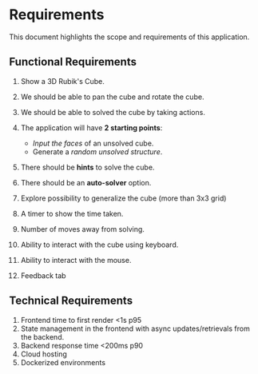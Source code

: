 # Requirements

This document highlights the scope and requirements of this application.

## Functional Requirements

1. Show a 3D Rubik's Cube.
2. We should be able to pan the cube and rotate the cube.
3. We should be able to solved the cube by taking actions.
4. The application will have **2 starting points**:
    - *Input the faces* of an unsolved cube.
    - Generate a *random unsolved structure*.
5. There should be **hints** to solve the cube.
6. There should be an **auto-solver** option.

7. Explore possibility to generalize the cube (more than 3x3 grid)
8. A timer to show the time taken.
9. Number of moves away from solving.
10. Ability to interact with the cube using keyboard.
11. Ability to interact with the mouse.
12. Feedback tab

## Technical Requirements
1. Frontend time to first render <1s p95
2. State management in the frontend with async updates/retrievals from the backend.
3. Backend response time <200ms p90
4. Cloud hosting
5. Dockerized environments